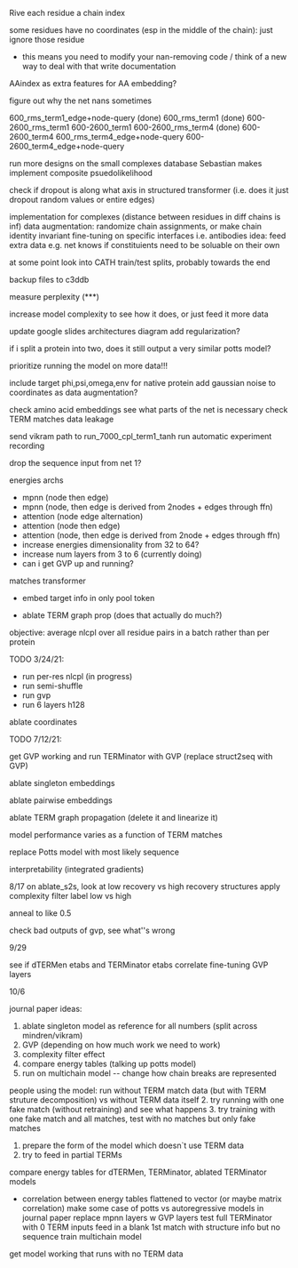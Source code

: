 Rive each residue a chain index

some residues have no coordinates (esp in the middle of the chain): just ignore those residue
- this means you need to modify your nan-removing code / think of a new way to deal with that
write documentation

AAindex as extra features for AA embedding?

figure out why the net nans sometimes

600_rms_term1_edge+node-query (done)
600_rms_term1 (done)
600-2600_rms_term1 
600-2600_term1
600-2600_rms_term4 (done)
600-2600_term4
600_rms_term4_edge+node-query
600-2600_term4_edge+node-query

run more designs on the small complexes database Sebastian makes
implement composite psuedolikelihood

check if dropout is along what axis in structured transformer (i.e. does it just dropout random values or entire edges)

implementation for complexes (distance between residues in diff chains is inf)
    data augmentation: randomize chain assignments, or make chain identity invariant
    fine-tuning on specific interfaces i.e. antibodies
    idea: feed extra data e.g. net knows if constituients need to be soluable on their own

at some point
    look into CATH train/test splits, probably towards the end

backup files to c3ddb

measure perplexity (***)

increase model complexity to see how it does, or just feed it more data

update google slides architectures diagram
add regularization?

if i split a protein into two, does it still output a very similar potts model?

prioritize running the model on more data!!!

include target phi,psi,omega,env for native protein
add gaussian noise to coordinates as data augmentation?

check amino acid embeddings
see what parts of the net is necessary
check TERM matches data leakage

send vikram path to run_7000_cpl_term1_tanh run
automatic experiment recording

drop the sequence input from net 1?



energies archs
- mpnn (node then edge)
- mpnn (node, then edge is derived from 2nodes + edges through ffn)
- attention (node edge alternation)
- attention (node then edge)
- attention (node, then edge is derived from 2node + edges through ffn)
- increase energies dimensionality from 32 to 64?
- increase num layers from 3 to 6 (currently doing)
- can i get GVP up and running?

matches transformer
- embed target info in only pool token

- ablate TERM graph prop (does that actually do much?)


objective: average nlcpl over all residue pairs in a batch rather than per protein



TODO 3/24/21:
- run per-res nlcpl (in progress)
- run semi-shuffle
- run gvp
- run 6 layers h128


ablate coordinates

TODO 7/12/21:

get GVP working and run TERMinator with GVP (replace struct2seq with GVP)

ablate singleton embeddings

ablate pairwise embeddings

ablate TERM graph propagation (delete it and linearize it)

model performance varies as a function of TERM matches

replace Potts model with most likely sequence

interpretability (integrated gradients)


8/17
on ablate_s2s, look at low recovery vs high recovery structures
    apply complexity filter
    label low vs high

anneal to like 0.5

check bad outputs of gvp, see what''s wrong

9/29

see if dTERMen etabs and TERMinator etabs correlate
fine-tuning
GVP layers

10/6

journal paper ideas:
1. ablate singleton model as reference for all numbers (split across mindren/vikram)
4. GVP (depending on how much work we need to work)
4. complexity filter effect
2. compare energy tables (talking up potts model)
3. run on multichain model
-- change how chain breaks are represented

people using the model:
run without TERM match data (but with TERM struture decomposition) vs without TERM data itself
2. try running with one fake match (without retraining) and see what happens
3. try training with one fake match and all matches, test with no matches but only fake matches
1. prepare the form of the model which doesn`t use TERM data
4. try to feed in partial TERMs

compare energy tables for dTERMen, TERMinator, ablated TERMinator models
- correlation between energy tables flattened to vector (or maybe matrix correlation)
make some case of potts vs autoregressive models in journal paper
replace mpnn layers w GVP layers
test full TERMinator with 0 TERM inputs
feed in a blank 1st match with structure info but no sequence
train multichain model

get model working that runs with no TERM data
